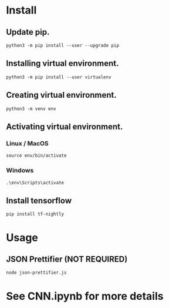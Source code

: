 # Install

## Update pip.

```
python3 -m pip install --user --upgrade pip
```

## Installing virtual environment.

```
python3 -m pip install --user virtualenv
```

## Creating virtual environment.

```
python3 -m venv env
```

## Activating virtual environment.

### Linux / MacOS

```
source env/bin/activate
```

### Windows

```
.\env\Scripts\activate
```

## Install tensorflow

```
pip install tf-nightly
```

# Usage

## JSON Prettifier (NOT REQUIRED)

```
node json-prettifier.js
```

# See CNN.ipynb for more details
